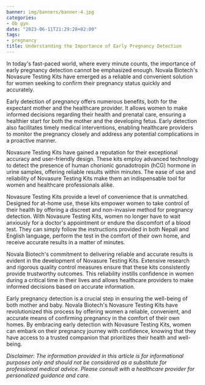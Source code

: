 ```yaml
---
banner: img/banners/banner-4.jpg
categories:
- Ob gyn
date: "2023-06-11T21:29:20+02:00"
tags:
- pregnancy
title: Understanding the Importance of Early Pregnancy Detection
---
```


In today's fast-paced world, where every minute counts, the importance of early pregnancy detection cannot be emphasized enough. Novala Biotech's Novasure Testing Kits have emerged as a reliable and convenient solution for women seeking to confirm their pregnancy status quickly and accurately. 

Early detection of pregnancy offers numerous benefits, both for the expectant mother and the healthcare provider. It allows women to make informed decisions regarding their health and prenatal care, ensuring a healthier start for both the mother and the developing fetus. Early detection also facilitates timely medical interventions, enabling healthcare providers to monitor the pregnancy closely and address any potential complications in a proactive manner.

Novasure Testing Kits have gained a reputation for their exceptional accuracy and user-friendly design. These kits employ advanced technology to detect the presence of human chorionic gonadotropin (hCG) hormone in urine samples, offering reliable results within minutes. The ease of use and reliability of Novasure Testing Kits make them an indispensable tool for women and healthcare professionals alike.

Novasure Testing Kits provide a level of convenience that is unmatched. Designed for at-home use, these kits empower women to take control of their health by offering a discreet and non-invasive method for pregnancy detection. With Novasure Testing Kits, women no longer have to wait anxiously for a doctor's appointment or endure the discomfort of a blood test. They can simply follow the instructions provided in both Nepali and English language, perform the test in the comfort of their own home, and receive accurate results in a matter of minutes.

Novala Biotech's commitment to delivering reliable and accurate results is evident in the development of Novasure Testing Kits. Extensive research and rigorous quality control measures ensure that these kits consistently provide trustworthy outcomes. This reliability instills confidence in women during a critical time in their lives and allows healthcare providers to make informed decisions based on accurate information.

Early pregnancy detection is a crucial step in ensuring the well-being of both mother and baby. Novala Biotech's Novasure Testing Kits have revolutionized this process by offering women a reliable, convenient, and accurate means of confirming pregnancy in the comfort of their own homes. By embracing early detection with Novasure Testing Kits, women can embark on their pregnancy journey with confidence, knowing that they have access to a trusted companion that prioritizes their health and well-being.

_Disclaimer: The information provided in this article is for informational purposes only and should not be considered as a substitute for professional medical advice. Please consult with a healthcare provider for personalized guidance and care._
